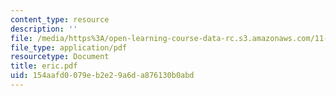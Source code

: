 ```yaml
---
content_type: resource
description: ''
file: /media/https%3A/open-learning-course-data-rc.s3.amazonaws.com/11-332j-urban-design-fall-2003/154aafd0079eb2e29a6da876130b0abd_eric.pdf
file_type: application/pdf
resourcetype: Document
title: eric.pdf
uid: 154aafd0-079e-b2e2-9a6d-a876130b0abd
---
```

